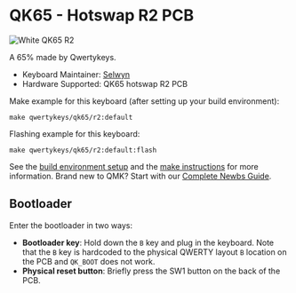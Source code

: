 # QK65 - Hotswap R2 PCB

![White QK65 R2](https://i.imgur.com/te8LNCf.jpeg)

A 65% made by Qwertykeys.

* Keyboard Maintainer: [Selwyn](https://github.com/Siilwyn)
* Hardware Supported: QK65 hotswap R2 PCB

Make example for this keyboard (after setting up your build environment):

    make qwertykeys/qk65/r2:default

Flashing example for this keyboard:

    make qwertykeys/qk65/r2:default:flash

See the [build environment setup](https://docs.qmk.fm/#/getting_started_build_tools) and the [make instructions](https://docs.qmk.fm/#/getting_started_make_guide) for more information. Brand new to QMK? Start with our [Complete Newbs Guide](https://docs.qmk.fm/#/newbs).

## Bootloader

Enter the bootloader in two ways:

* **Bootloader key**: Hold down the `B` key and plug in the keyboard.
Note that the `B` key is hardcoded to the physical QWERTY layout `B` location on the PCB and `QK_BOOT` does not work.
* **Physical reset button**: Briefly press the SW1 button on the back of the PCB.
